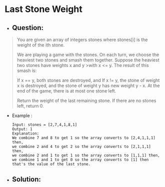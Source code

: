 # Last Stone Weight
- ## Question:
>You are given an array of integers stones where stones[i] is the weight of the ith stone.
>
>We are playing a game with the stones. On each turn, we choose the heaviest two stones and smash them together. Suppose the heaviest two stones have weights x and y >with x <= y. The result of this smash is:
>
>If x == y, both stones are destroyed, and
>If x != y, the stone of weight x is destroyed, and the stone of weight y has new weight y - x.
>At the end of the game, there is at most one stone left.
>
>Return the weight of the last remaining stone. If there are no stones left, return 0.


- Example :

      Input: stones = [2,7,4,1,8,1]
      Output: 1
      Explanation: 
      We combine 7 and 8 to get 1 so the array converts to [2,4,1,1,1] then,
      we combine 2 and 4 to get 2 so the array converts to [2,1,1,1] then,
      we combine 2 and 1 to get 1 so the array converts to [1,1,1] then,
      we combine 1 and 1 to get 0 so the array converts to [1] then that's the value of the last stone.
      

- ## Solution:
```cpp
